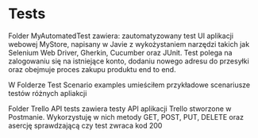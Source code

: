 # Tests
Folder MyAutomatedTest zawiera:
zautomatyzowany test UI aplikacji webowej MyStore,
napisany w Javie z wykożystaniem narzędzi takich jak Selenium Web Driver, Gherkin, Cucumber oraz JUnit.
Test polega na zalogowaniu się na istniejące konto, dodaniu nowego adresu do przesyłki oraz obejmuje 
proces zakupu produktu end to end.

W Folderze Test Scenario examples umieściłem przykładowe scenariusze testów różnych apliakcji

Folder Trello API tests zawiera testy API aplikacji Trello stworzone w Postmanie. 
Wykorzystuję w nich metody GET, POST, PUT, DELETE oraz asercję sprawdzającą czy test zwraca kod 200

